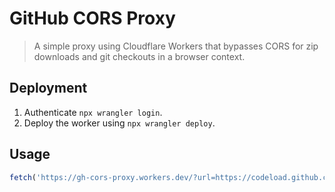 # GitHub CORS Proxy

> A simple proxy using Cloudflare Workers that bypasses CORS for zip downloads and git checkouts in a browser context.

## Deployment

1. Authenticate `npx wrangler login`.
2. Deploy the worker using `npx wrangler deploy`.

## Usage

```typescript
fetch('https://gh-cors-proxy.workers.dev/?url=https://codeload.github.com/kat-tax/exo/zip/refs/heads/master')
```
